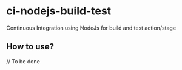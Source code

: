 # ci-nodejs-build-test

Continuous Integration using NodeJs for build and test action/stage

## How to use?

// To be done
